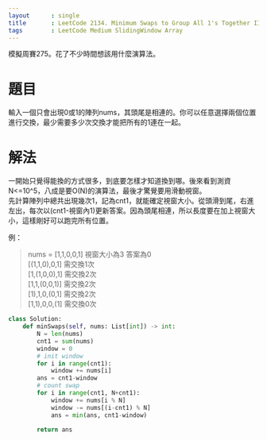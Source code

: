 ```yaml
---
layout      : single
title       : LeetCode 2134. Minimum Swaps to Group All 1's Together II
tags 		: LeetCode Medium SlidingWindow Array
---
```

模擬周賽275。花了不少時間想該用什麼演算法。

# 題目
輸入一個只會出現0或1的陣列nums，其頭尾是相連的。你可以任意選擇兩個位置進行交換，最少需要多少次交換才能把所有的1連在一起。

# 解法
一開始只覺得能換的方式很多，到底要怎樣才知道換到哪。後來看到測資N<=10^5，八成是要O(N)的演算法，最後才驚覺要用滑動視窗。  
先計算陣列中總共出現幾次1，記為cnt1，就能確定視窗大小。從頭滑到尾，右進左出，每次以(cnt1-視窗內1)更新答案。因為頭尾相連，所以長度要在加上視窗大小，這樣剛好可以跑完所有位置。

例：  
> nums = [1,1,0,0,1] 視窗大小為3 答案為0  
> [(1,1,0),0,1] 需交換1次  
> [1,(1,0,0),1] 需交換2次   
> [1,1,(0,0,1)] 需交換2次  
> [1),1,0,(0,1] 需交換2次  
> [1,1),0,0,(1] 需交換0次  

```python
class Solution:
    def minSwaps(self, nums: List[int]) -> int:
        N = len(nums)
        cnt1 = sum(nums)
        window = 0
        # init window
        for i in range(cnt1):
            window += nums[i]
        ans = cnt1-window
        # count swap
        for i in range(cnt1, N+cnt1):
            window += nums[i % N]
            window -= nums[(i-cnt1) % N]
            ans = min(ans, cnt1-window)

        return ans
```
